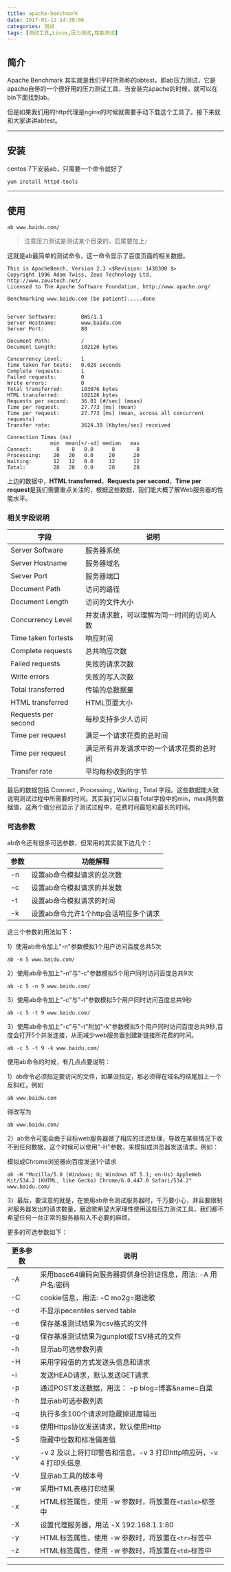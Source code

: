 ```yaml
---
title: apache-benchmark
date: 2017-01-12 14:38:06
categories: 测试
tags: [测试工具,Linux,压力测试,性能测试]
---
```


## 简介

Apache Benchmark 其实就是我们平时所熟称的abtest，即ab压力测试，它是apache自带的一个很好用的压力测试工具，当安装完apache的时候，就可以在bin下面找到ab。

但是如果我们用的http代理是nginx的时候就需要手动下载这个工具了。接下来就和大家讲讲abtest。

------------

<!-- more -->


## 安装

centos 7下安装ab，只需要一个命令就好了

`yum install httpd-tools`

------------


## 使用

`ab www.baidu.com/`

> 注意压力测试是测试某个目录的，后尾要加上`/`

这就是ab最简单的测试命令，这一命令显示了百度页面的相关数据。

```
This is ApacheBench, Version 2.3 <$Revision: 1430300 $>
Copyright 1996 Adam Twiss, Zeus Technology Ltd, http://www.zeustech.net/
Licensed to The Apache Software Foundation, http://www.apache.org/

Benchmarking www.baidu.com (be patient).....done


Server Software:        BWS/1.1
Server Hostname:        www.baidu.com
Server Port:            80

Document Path:          /
Document Length:        102126 bytes

Concurrency Level:      1
Time taken for tests:   0.028 seconds
Complete requests:      1
Failed requests:        0
Write errors:           0
Total transferred:      103076 bytes
HTML transferred:       102126 bytes
Requests per second:    36.01 [#/sec] (mean)
Time per request:       27.773 [ms] (mean)
Time per request:       27.773 [ms] (mean, across all concurrent requests)
Transfer rate:          3624.39 [Kbytes/sec] received

Connection Times (ms)
              min  mean[+/-sd] median   max
Connect:        8    8   0.0      8       8
Processing:    20   20   0.0     20      20
Waiting:       12   12   0.0     12      12
Total:         28   28   0.0     28      28

```

上边的数据中，**HTML transferred**，**Requests per second**，**Time per request**是我们需要重点关注的，根据这些数据，我们能大概了解Web服务器的性能水平。

### 相关字段说明

| 字段                | 说明                                     |
| ------------------- | ---------------------------------------- |
| Server Software     | 服务器系统                               |
| Server Hostname     | 服务器域名                               |
| Server Port         | 服务器端口                               |
| Document Path       | 访问的路径                               |
| Document Length     | 访问的文件大小                           |
| Concurrency Level   | 并发请求数，可以理解为同一时间的访问人数 |
| Time taken fortests | 响应时间                                 |
| Complete requests   | 总共响应次数                             |
| Failed requests     | 失败的请求次数                           |
| Write errors        | 失败的写入次数                           |
| Total transferred   | 传输的总数据量                           |
| HTML transferred    | HTML页面大小                             |
| Requests per second | 每秒支持多少人访问                       |
| Time per request    | 满足一个请求花费的总时间                 |
| Time per request    | 满足所有并发请求中的一个请求花费的总时间 |
| Transfer rate       | 平均每秒收到的字节                       |



最后的数据包括 Connect , Processing , Waiting , Total 字段。这些数据能大致说明测试过程中所需要的时间。其实我们可以只看Total字段中的min，max两列数据值，这两个值分别显示了测试过程中，花费时间最短和最长的时间。

### 可选参数

ab命令还有很多可选参数，但常用的其实就下边几个：

| 参数 | 功能解释                              |
| ---- | ------------------------------------- |
| -n   | 设置ab命令模拟请求的总次数            |
| -c   | 设置ab命令模拟请求的并发数            |
| -t   | 设置ab命令模拟请求的时间              |
| -k   | 设置ab命令允许1个http会话响应多个请求 |



这三个参数的用法如下：

1）使用ab命令加上"-n"参数模拟1个用户访问百度总共5次

```
ab -n 5 www.baidu.com/
```

2）使用ab命令加上"-n"与"-c"参数模拟5个用户同时访问百度总共9次

```
ab -c 5 -n 9 www.baidu.com/
```


3）使用ab命令加上"-c"与"-t"参数模拟5个用户同时访问百度总共9秒

```
ab -c 5 -t 9 www.baidu.com/
```

3）使用ab命令加上"-c"与"-t"附加"-k"参数模拟5个用户同时访问百度总共9秒,百度会打开5个并发连接，从而减少web服务器创建新链接所花费的时间。

```
ab -c 5 -t 9 -k www.baidu.com/
```

使用ab命令的时候，有几点点要说明：

1）ab命令必须指定要访问的文件，如果没指定，那必须得在域名的结尾加上一个反斜杠，例如
```
ab www.baidu.com
```

得改写为

```
ab www.baidu.com/
```

2）ab命令可能会由于目标web服务器做了相应的过滤处理，导致在某些情况下收不到任何数据，这个时候可以使用"-H"参数，来模拟成浏览器发送请求。例如：

模拟成Chrome浏览器向百度发送1个请求
```
ab -H "Mozilla/5.0 (Windows; U; Windows NT 5.1; en-Us) AppleWeb Kit/534.2 (KHTML, like Gecko) Chrome/6.0.447.0 Safari/534.2" www.baidu.com/
```
3）最后，要注意的就是，在使用ab命令测试服务器时，千万要小心，并且要限制对服务器发出的请求数量，磨途歌希望大家理性使用这些压力测试工具，我们都不希望任何一台正常的服务器陷入不必要的麻烦。

更多的可选参数如下：

| 更多参数 | 说明                                                              |
| -------- | ----------------------------------------------------------------- |
| -A       | 采用base64编码向服务器提供身份验证信息，用法: -A 用户名:密码      |
| -C       | cookie信息，用法: -C mo2g=磨途歌                                  |
| -d       | 不显示pecentiles served table                                     |
| -e       | 保存基准测试结果为csv格式的文件                                   |
| -g       | 保存基准测试结果为gunplot或TSV格式的文件                          |
| -h       | 显示ab可选参数列表                                                |
| -H       | 采用字段值的方式发送头信息和请求                                  |
| -i       | 发送HEAD请求，默认发送GET请求                                     |
| -p       | 通过POST发送数据，用法： -p blog=博客&name=白菜                   |
| -h       | 显示ab可选参数列表                                                |
| -q       | 执行多余100个请求时隐藏掉进度输出                                 |
| -s       | 使用Https协议发送请求，默认使用Http                               |
| -S       | 隐藏中位数和标准偏差值                                            |
| -v       | -v 2 及以上将打印警告和信息，-v 3 打印http响应码，-v 4 打印头信息 |
| -V       | 显示ab工具的版本号                                                |
| -w       | 采用HTML表格打印结果                                              |
| -x       | HTML标签属性，使用 -w 参数时，将放置在`<table>`标签中             |
| -X       | 设置代理服务器，用法 -X 192.168.1.1:80                            |
| -y       | HTML标签属性，使用 -w 参数时，将放置在`<tr>`标签中                |
| -z       | HTML标签属性，使用 -w 参数时，将放置在`<td>`标签中                |


------------